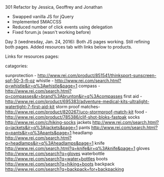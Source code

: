 301 Refactor by Jessica, Geoffrey and Jonathan

+ Swapped vanilla JS for jQuery
+ Implemented SMACCSS
+ Reduced number of click events using delegation
+ Fixed forum.js (wasn't working before)




Day 3 (wednesday, Jan. 24, 2016): Both JS pages working. Still refining both pages. Added resources tab with links below to products.

Links for resources pages:

catagories:

sunprotection - http://www.rei.com/product/851541/thinksport-sunscreen-spf-50-3-fl-oz
whistle - http://www.rei.com/search.html?q=whistle&ir=q%3Awhistle&page=1
compass - http://www.rei.com/search.html?q=compasses&r=brand%3Abrunton&ir=q%3Acompasses
first aid - http://www.rei.com/product/695383/adventure-medical-kits-ultralight-watertight-7-first-aid-kit
storm proof matches- http://www.rei.com/product/820267/uco-stormproof-match-kit
food - http://www.rei.com/product/785386/clif-shot-bloks-fastpak
socks http://www.rei.com/c/hiking-socks
jackets http://www.rei.com/search.html?q=jackets&ir=q%3Ajackets&page=1
pants http://www.rei.com/search.html?q=pants&ir=q%3Apants&page=1
headlamp http://www.rei.com/search.html?q=headlamps&ir=q%3Aheadlamps&page=1
knife http://www.rei.com/search.html?q=knife&ir=q%3Aknife&page=1
gloves http://www.rei.com/search?q=gloves
waterbottle http://www.rei.com/search?q=water+bottles
boots http://www.rei.com/search?q=hiking+boots
backpack http://www.rei.com/search?q=backpack+for+backpacking
